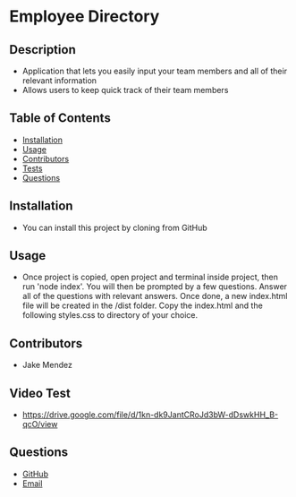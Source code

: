 
  # Employee Directory

  ## Description

  * Application that lets you easily input your team members and all of their relevant information
  * Allows users to keep quick track of their team members

  ## Table of Contents

  - [Installation](#Installation)
  - [Usage](#Usage)
  - [Contributors](#Contributors)
  - [Tests](#Tests)
  - [Questions](#Questions)

  ## Installation

  * You can install this project by cloning from GitHub

  ## Usage

  * Once project is copied, open project and terminal inside project, then run 'node index'. You will then be prompted by a few questions. Answer all of the questions with relevant answers.  Once done, a new index.html file will be created in the /dist folder.  Copy the index.html and the following styles.css to directory of your choice.

  ## Contributors
  
  * Jake Mendez

  ## Video Test

  * https://drive.google.com/file/d/1kn-dk9JantCRoJd3bW-dDswkHH_B-qcO/view

  ## Questions

  * [GitHub](https://github.com/jakem8532)
  * [Email](jakem8532@gmail.com)

